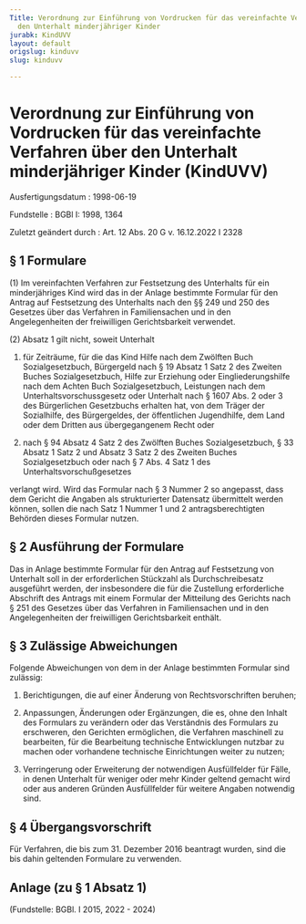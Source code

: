 ```yaml
---
Title: Verordnung zur Einführung von Vordrucken für das vereinfachte Verfahren über
  den Unterhalt minderjähriger Kinder
jurabk: KindUVV
layout: default
origslug: kinduvv
slug: kinduvv

---
```


# Verordnung zur Einführung von Vordrucken für das vereinfachte Verfahren über den Unterhalt minderjähriger Kinder (KindUVV)

Ausfertigungsdatum
:   1998-06-19

Fundstelle
:   BGBl I: 1998, 1364

Zuletzt geändert durch
:   Art. 12 Abs. 20 G v. 16.12.2022 I 2328


## § 1 Formulare

(1) Im vereinfachten Verfahren zur Festsetzung des Unterhalts für ein
minderjähriges Kind wird das in der Anlage bestimmte Formular für den
Antrag auf Festsetzung des Unterhalts nach den §§ 249 und 250 des
Gesetzes über das Verfahren in Familiensachen und in den
Angelegenheiten der freiwilligen Gerichtsbarkeit verwendet.

(2) Absatz 1 gilt nicht, soweit Unterhalt

1.  für Zeiträume, für die das Kind Hilfe nach dem Zwölften Buch
    Sozialgesetzbuch, Bürgergeld nach § 19 Absatz 1 Satz 2 des Zweiten
    Buches Sozialgesetzbuch, Hilfe zur Erziehung oder Eingliederungshilfe
    nach dem Achten Buch Sozialgesetzbuch, Leistungen nach dem
    Unterhaltsvorschussgesetz oder Unterhalt nach § 1607 Abs. 2 oder 3 des
    Bürgerlichen Gesetzbuchs erhalten hat, von dem Träger der Sozialhilfe,
    des Bürgergeldes, der öffentlichen Jugendhilfe, dem Land oder dem
    Dritten aus übergegangenem Recht oder


2.  nach § 94 Absatz 4 Satz 2 des Zwölften Buches Sozialgesetzbuch, § 33
    Absatz 1 Satz 2 und Absatz 3 Satz 2 des Zweiten Buches
    Sozialgesetzbuch oder nach § 7 Abs. 4 Satz 1 des
    Unterhaltsvorschußgesetzes



verlangt wird. Wird das Formular nach § 3 Nummer 2 so angepasst, dass
dem Gericht die Angaben als strukturierter Datensatz übermittelt
werden können, sollen die nach Satz 1 Nummer 1 und 2
antragsberechtigten Behörden dieses Formular nutzen.


## § 2 Ausführung der Formulare

Das in Anlage bestimmte Formular für den Antrag auf Festsetzung von
Unterhalt soll in der erforderlichen Stückzahl als Durchschreibesatz
ausgeführt werden, der insbesondere die für die Zustellung
erforderliche Abschrift des Antrags mit einem Formular der Mitteilung
des Gerichts nach § 251 des Gesetzes über das Verfahren in
Familiensachen und in den Angelegenheiten der freiwilligen
Gerichtsbarkeit enthält.


## § 3 Zulässige Abweichungen

Folgende Abweichungen von dem in der Anlage bestimmten Formular sind
zulässig:

1.  Berichtigungen, die auf einer Änderung von Rechtsvorschriften beruhen;


2.  Anpassungen, Änderungen oder Ergänzungen, die es, ohne den Inhalt des
    Formulars zu verändern oder das Verständnis des Formulars zu
    erschweren, den Gerichten ermöglichen, die Verfahren maschinell zu
    bearbeiten, für die Bearbeitung technische Entwicklungen nutzbar zu
    machen oder vorhandene technische Einrichtungen weiter zu nutzen;


3.  Verringerung oder Erweiterung der notwendigen Ausfüllfelder für Fälle,
    in denen Unterhalt für weniger oder mehr Kinder geltend gemacht wird
    oder aus anderen Gründen Ausfüllfelder für weitere Angaben notwendig
    sind.





## § 4 Übergangsvorschrift

Für Verfahren, die bis zum 31. Dezember 2016 beantragt wurden, sind
die bis dahin geltenden Formulare zu verwenden.


## Anlage (zu § 1 Absatz 1)

(Fundstelle: BGBl. I 2015, 2022 - 2024)



